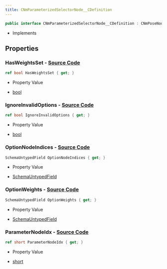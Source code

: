 ```yaml
---
title: CNmParameterizedSelectorNode__CDefinition
---
```


```csharp
public interface CNmParameterizedSelectorNode__CDefinition : CNmPoseNode__CDefinition, CNmGraphNode__CDefinition, ISchemaClass<CNmGraphNode__CDefinition>, ISchemaClass<CNmPoseNode__CDefinition>, ISchemaClass<CNmParameterizedSelectorNode__CDefinition>, ISchemaField, ISchemaClass, INativeHandle
```

- Implements

## Properties

### **HasWeightsSet** - [Source Code](https://github.com/swiftly-solution/swiftlys2/blob/main/managed/src/SwiftlyS2.Generated/Schemas/Interfaces/CNmParameterizedSelectorNode__CDefinition.cs#L26)

```csharp
ref bool HasWeightsSet { get; }
```

- Property Value

- [bool](https://learn.microsoft.com/dotnet/api/system.boolean)

### **IgnoreInvalidOptions** - [Source Code](https://github.com/swiftly-solution/swiftlys2/blob/main/managed/src/SwiftlyS2.Generated/Schemas/Interfaces/CNmParameterizedSelectorNode__CDefinition.cs#L24)

```csharp
ref bool IgnoreInvalidOptions { get; }
```

- Property Value

- [bool](https://learn.microsoft.com/dotnet/api/system.boolean)

### **OptionNodeIndices** - [Source Code](https://github.com/swiftly-solution/swiftlys2/blob/main/managed/src/SwiftlyS2.Generated/Schemas/Interfaces/CNmParameterizedSelectorNode__CDefinition.cs#L17)

```csharp
SchemaUntypedField OptionNodeIndices { get; }
```

- Property Value

- [SchemaUntypedField](/docs/api/shared/schemas/schemauntypedfield)

### **OptionWeights** - [Source Code](https://github.com/swiftly-solution/swiftlys2/blob/main/managed/src/SwiftlyS2.Generated/Schemas/Interfaces/CNmParameterizedSelectorNode__CDefinition.cs#L20)

```csharp
SchemaUntypedField OptionWeights { get; }
```

- Property Value

- [SchemaUntypedField](/docs/api/shared/schemas/schemauntypedfield)

### **ParameterNodeIdx** - [Source Code](https://github.com/swiftly-solution/swiftlys2/blob/main/managed/src/SwiftlyS2.Generated/Schemas/Interfaces/CNmParameterizedSelectorNode__CDefinition.cs#L22)

```csharp
ref short ParameterNodeIdx { get; }
```

- Property Value

- [short](https://learn.microsoft.com/dotnet/api/system.int16)

